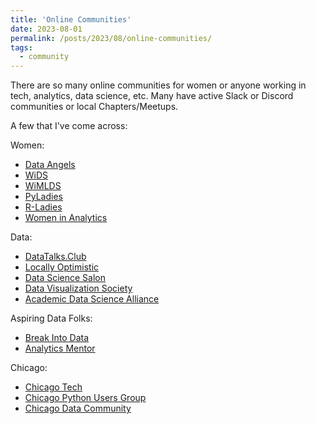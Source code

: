 ```yaml
---
title: 'Online Communities'
date: 2023-08-01
permalink: /posts/2023/08/online-communities/
tags:
  - community
---
```


There are so many online communities for women or anyone working in tech, analytics, data science, etc. Many have active Slack or Discord communities or local Chapters/Meetups.

A few that I've come across: 

Women:
- [Data Angels](http://dataangels.org/)
- [WiDS](https://community.widsworldwide.org/)
- [WiMLDS](http://wimlds.org/)
- [PyLadies](https://pyladies.com/)
- [R-Ladies](https://rladies.org/)
- [Women in Analytics](https://www.womeninanalytics.com/)

Data: 
- [DataTalks.Club](https://datatalks.club)
- [Locally Optimistic](https://locallyoptimistic.com)
- [Data Science Salon](https://info.datascience.salon/apply-to-dss-slack-workspace)
- [Data Visualization Society](https://www.datavisualizationsociety.org)
- [Academic Data Science Alliance](https://academicdatascience.org/)

Aspiring Data Folks: 
- [Break Into Data](https://discord.gg/TQ2BMXJW)
- [Analytics Mentor](https://discord.com/invite/qtqF5YbArd)

Chicago:
- [Chicago Tech](http://www.chicagotechslack.com/)
- [Chicago Python Users Group](https://www.chipy.org/)
- [Chicago Data Community](https://www.linkedin.com/groups/14156219/)
